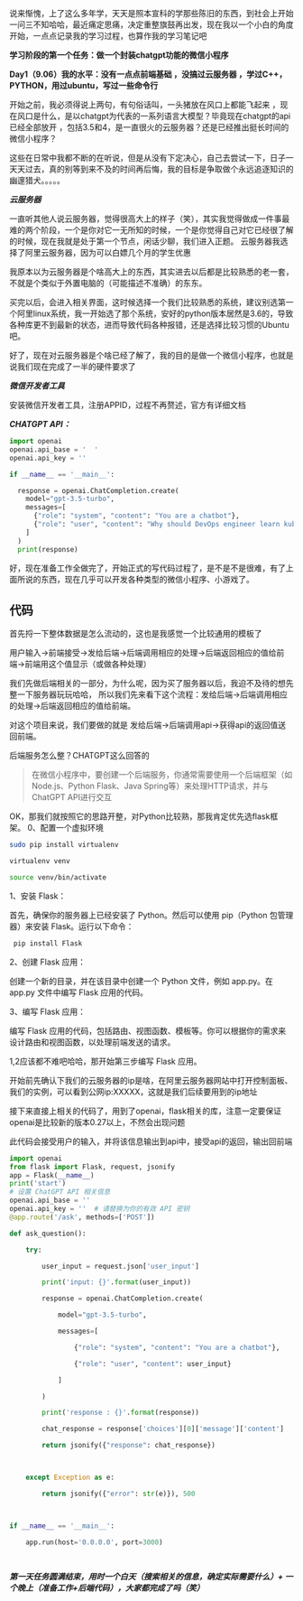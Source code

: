 
   说来惭愧，上了这么多年学，天天是照本宣科的学那些陈旧的东西，到社会上开始一问三不知哈哈，最近痛定思痛，决定重整旗鼓再出发，现在我以一个小白的角度开始，一点点记录我的学习过程，也算作我的学习笔记吧
  
**学习阶段的第一个任务：做一个封装chatgpt功能的微信小程序**


**Day1（9.06）我的水平：没有一点点前端基础 ，没搞过云服务器 ，学过C++，PYTHON，用过ubuntu，写过一些命令行**

   开始之前，我必须得说上两句，有句俗话叫，一头猪放在风口上都能飞起来 ，现在风口是什么，是以chatgpt为代表的一系列语言大模型？毕竟现在chatgpt的api已经全部放开 ，包括3.5和4，是一直很火的云服务器？还是已经推出挺长时间的微信小程序？

这些在日常中我都不断的在听说，但是从没有下定决心，自己去尝试一下，日子一天天过去，真的别等到来不及的时间再后悔，我的目标是争取做个永远追逐知识的幽邃猎犬。。。。。
   

***云服务器***


一直听其他人说云服务器，觉得很高大上的样子（笑），其实我觉得做成一件事最难的两个阶段，一个是你对它一无所知的时候，一个是你觉得自己对它已经很了解的时候，现在我就是处于第一个节点，闲话少聊，我们进入正题。
云服务器我选择了阿里云服务器，因为可以白嫖几个月的学生优惠

我原本以为云服务器是个啥高大上的东西，其实进去以后都是比较熟悉的老一套，不就是个类似于外置电脑的（可能描述不准确）的东东。

买完以后，会进入相关界面，这时候选择一个我们比较熟悉的系统，建议别选第一个阿里linux系统，我一开始选了那个系统，安好的python版本居然是3.6的，导致各种库更不到最新的状态，进而导致代码各种报错，还是选择比较习惯的Ubuntu吧。

好了，现在对云服务器是个啥已经了解了，我的目的是做一个微信小程序，也就是说我们现在完成了一半的硬件要求了


***微信开发者工具***


安装微信开发者工具，注册APPID，过程不再赘述，官方有详细文档


***CHATGPT API：***


```python
import openai
openai.api_base = '  '
openai.api_key = ''

if __name__ == '__main__':

  response = openai.ChatCompletion.create(
    model="gpt-3.5-turbo",
    messages=[
      {"role": "system", "content": "You are a chatbot"},
      {"role": "user", "content": "Why should DevOps engineer learn kubernetes?"},
    ]
  )
  print(response)
```


好，现在准备工作全做完了，开始正式的写代码过程了，是不是不是很难，有了上面所说的东西，现在几乎可以开发各种类型的微信小程序、小游戏了。



## 代码


首先捋一下整体数据是怎么流动的，这也是我感觉一个比较通用的模板了

用户输入->前端接受->发给后端->后端调用相应的处理->后端返回相应的值给前端->前端用这个值显示（或做各种处理）

我们先做后端相关的一部分，为什么呢，因为买了服务器以后，我迫不及待的想先整一下服务器玩玩哈哈，  所以我们先来看下这个流程：发给后端->后端调用相应的处理->后端返回相应的值给前端。


对这个项目来说，我们要做的就是 发给后端->后端调用api->获得api的返回值送回前端。

后端服务怎么整？CHATGPT这么回答的

> 在微信小程序中，要创建一个后端服务，你通常需要使用一个后端框架（如Node.js、Python Flask、Java Spring等）来处理HTTP请求，并与ChatGPT API进行交互



OK，那我们就按照它的思路开整，对Python比较熟，那我肯定优先选flask框架。
0、配置一个虚拟环境

```bash
sudo pip install virtualenv

virtualenv venv

source venv/bin/activate

```

1、安装 Flask：

首先，确保你的服务器上已经安装了 Python。然后可以使用 pip（Python 包管理器）来安装 Flask。运行以下命令：

```bash
 pip install Flask 
```

 2、创建 Flask 应用：

创建一个新的目录，并在该目录中创建一个 Python 文件，例如 app.py。在 app.py 文件中编写 Flask 应用的代码。

3、编写 Flask 应用：

编写 Flask 应用的代码，包括路由、视图函数、模板等。你可以根据你的需求来设计路由和视图函数，以处理前端发送的请求。

1,2应该都不难吧哈哈，那开始第三步编写 Flask 应用。

开始前先确认下我们的云服务器的ip是啥，在阿里云服务器网站中打开控制面板、我们的实例，可以看到公网ip:XXXXX，这就是我们后续要用到的ip地址


接下来直接上相关的代码了，用到了openai，flask相关的库，注意一定要保证openai是比较新的版本0.27以上，不然会出现问题

此代码会接受用户的输入，并将该信息输出到api中，接受api的返回，输出回前端

```python
import openai
from flask import Flask, request, jsonify
app = Flask(__name__)
print('start')
# 设置 ChatGPT API 相关信息
openai.api_base = ''
openai.api_key = ''  # 请替换为你的有效 API 密钥
@app.route('/ask', methods=['POST'])

def ask_question():

    try:

        user_input = request.json['user_input']

        print('input: {}'.format(user_input))

        response = openai.ChatCompletion.create(

            model="gpt-3.5-turbo",

            messages=[

                {"role": "system", "content": "You are a chatbot"},

                {"role": "user", "content": user_input}

            ]

        )

        print('response : {}'.format(response))

        chat_response = response['choices'][0]['message']['content']

        return jsonify({"response": chat_response})



    except Exception as e:

        return jsonify({"error": str(e)}), 500



if __name__ == '__main__':

    app.run(host='0.0.0.0', port=3000)

                                                                                                                                            
```



***第一天任务圆满结束，用时一个白天（搜索相关的信息，确定实际需要什么）+ 一个晚上（准备工作+后端代码），大家都完成了吗（笑）***








